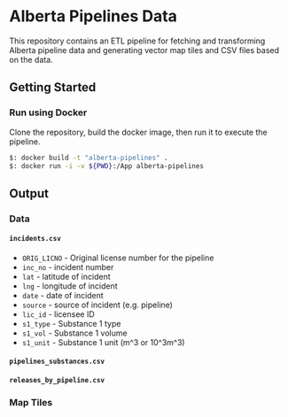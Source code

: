# Alberta Pipelines Data

This repository contains an ETL pipeline for fetching and transforming Alberta pipeline data and generating vector map tiles and CSV files based on the data.

## Getting Started

### Run using Docker

Clone the repository, build the docker image, then run it to execute the pipeline.

```bash
$: docker build -t "alberta-pipelines" .
$: docker run -i -v ${PWD}:/App alberta-pipelines
```

## Output

### Data

#### `incidents.csv`

  - `ORIG_LICNO` - Original license number for the pipeline
  - `inc_no` - incident number
  - `lat` - latitude of incident
  - `lng` - longitude of incident
  - `date` - date of incident
  - `source` - source of incident (e.g. pipeline)
  - `lic_id` - licensee ID
  - `s1_type` - Substance 1 type 
  - `s1_vol` - Substance 1 volume
  - `s1_unit` - Substance 1 unit (m^3 or 10^3m^3)


#### `pipelines_substances.csv`

#### `releases_by_pipeline.csv`

### Map Tiles
